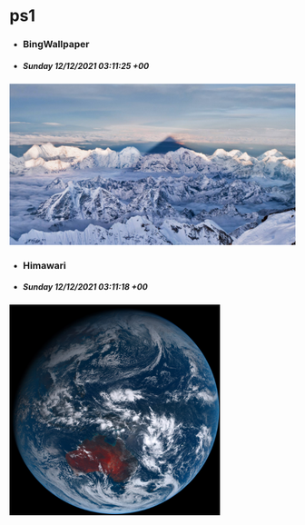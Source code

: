 # ps1

- ### BingWallpaper
- ##### Sunday 12/12/2021 03:11:25 +00
<img src="BingWallpaper/latest.jpg" width="700" height="auto" title="👉  BingWallpaper  👈">


- ### Himawari 
- ##### Sunday 12/12/2021 03:11:18 +00
<img src="Himawari/latest.jpg" width="auto" height="371" title="👉  Himawari  👈">






